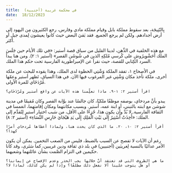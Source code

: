 ```yaml
---
title:  في محكمة غريبة (أجنبية)
date:  18/12/2023
---
```


بِالنّتِيجَة، بعد سقوط مملكة بابل وقيام مملكة مادي وفارس، رجع الكثيرون مِن اليهود إلى أرض أجدادهم. ولكن لم يرجع الجميع. فقد بَقيَ البعض حيث كانوا يعيشون لِمدى جيل أو أكثر.

مع هذه الخلفية في الذِّهن، لدينا القليل من سياق قصة أستير: «في تلك الأيام حين جَلَسَ الملك أَحَشْوِيرُوش على كُرسي مُلكِهِ الذين في شُوشَن القصر» (أستير ١: ٢). ومن هنا يبدأ السرد الكِتابي للقصة، حيث نقرأ عن الإمبراطورية الفارسية تحت حكم هذا الملك.

في الأصحاح ١، تفقد الملكة وَشْتِي الحظوة لدى الملك، وهذا يقوده للبحث عن ملكة أخرى، ملكة تأخذ مكان وَشْتِي غير المرغوب فيها الآن. في هذا السياق، تَظهر أستير وعمّها مُرْدَخَاي للمرة الأولى.

`اقرأ أستير ٢: ١-٩. ماذا تعلِّمنا هذه الآيات عن واقع أستير ومُرْدَخَاي؟`

يبدو بأنَّ مردخاي، بوصفه موظفًا ملكيًا، كان جالسًا عند بوَّابة القصر وكان مُقيمًا في مدينة شوشن مع ابنته بالتبني، أو ابنة عمه، أستير. وبسبب مكانتهما ومكان إقامتهما، انغمسا في الثقافة الفارسية. لا بُدَّ وأن يكون هذا، جُزءًا على الأقل، من سَبب اختيار أستير لِتُقدَّم إلى الملك: «أُخِذَتْ أَسْتِيرُ إِلَى بَيْتِ الْمَلِكِ إِلَى يَدِ هَيْجَايَ حَارِسِ النِّسَاءِ» (أستير ٢: ٨).

`أقرأ أستير ٢: ١٠، ٢٠. ما الذي كان يحدث هنا، ولماذا أعطاها مُردخاي أمرًا كهذا؟`

رغم أن الآيات لا تفصح عن السبب بالضبط، فليس من الصعب التخمين. يمكن أن يكون الأمر عدائيًا بالنسبة لِغريبَين (أجنبيين) في بلد ذي ثقافة ودين غريبين، كما سَنَرى، وقد كانا حكيمين في التزام الصَّمت بشأن عائلتهما وشعبهما.

`ما هي الظروف التي قد تعتقد أنَّ خلالها يجب الحذر وعدم الإفصاح عن إيماننا؟ أو هل يتوجب علينا ألا نفعل ذلك مطلقًا؟ وإذا لم يكن كذلك، لماذا لا؟`